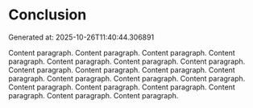 # Conclusion

Generated at: 2025-10-26T11:40:44.306891

Content paragraph. Content paragraph. Content paragraph. Content paragraph. Content paragraph. Content paragraph. Content paragraph. Content paragraph. Content paragraph. Content paragraph. Content paragraph. Content paragraph. Content paragraph. Content paragraph. Content paragraph. Content paragraph. Content paragraph. Content paragraph. Content paragraph. Content paragraph. 